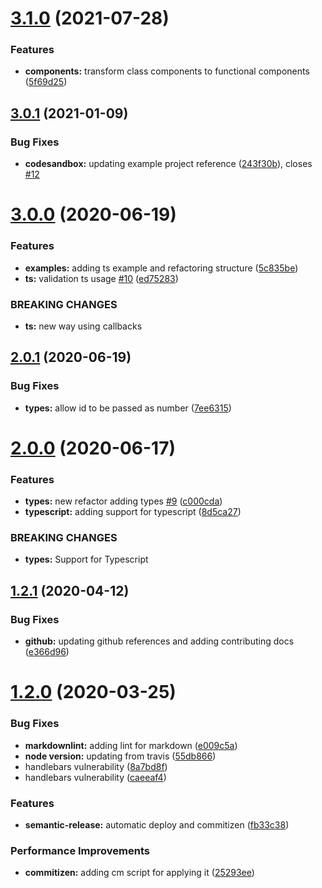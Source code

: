 # [3.1.0](https://github.com/roggervalf/react-appointment-picker/compare/v3.0.1...v3.1.0) (2021-07-28)


### Features

* **components:** transform class components to functional components ([5f69d25](https://github.com/roggervalf/react-appointment-picker/commit/5f69d251c29fa4ba739023838dff81879236d03b))

## [3.0.1](https://github.com/roggervalf/react-appointment-picker/compare/v3.0.0...v3.0.1) (2021-01-09)


### Bug Fixes

* **codesandbox:** updating example project reference ([243f30b](https://github.com/roggervalf/react-appointment-picker/commit/243f30b0a078a2c4cb5592d3ad8b37385d46d63b)), closes [#12](https://github.com/roggervalf/react-appointment-picker/issues/12)

# [3.0.0](https://github.com/roggervalf/react-appointment-picker/compare/v2.0.1...v3.0.0) (2020-06-19)


### Features

* **examples:** adding ts example and refactoring structure ([5c835be](https://github.com/roggervalf/react-appointment-picker/commit/5c835bef562d547cd9d9479312190a48089436f6))
* **ts:** validation ts usage [#10](https://github.com/roggervalf/react-appointment-picker/issues/10) ([ed75283](https://github.com/roggervalf/react-appointment-picker/commit/ed75283929d761b14304889e501183c9ccf22cd6))


### BREAKING CHANGES

* **ts:** new way using callbacks

## [2.0.1](https://github.com/roggervalf/react-appointment-picker/compare/v2.0.0...v2.0.1) (2020-06-19)


### Bug Fixes

* **types:** allow id to be passed as number ([7ee6315](https://github.com/roggervalf/react-appointment-picker/commit/7ee63151703fa1a4b16f030f8780399e96f6d4a2))

# [2.0.0](https://github.com/roggervalf/react-appointment-picker/compare/v1.2.1...v2.0.0) (2020-06-17)


### Features

* **types:** new refactor adding types [#9](https://github.com/roggervalf/react-appointment-picker/issues/9) ([c000cda](https://github.com/roggervalf/react-appointment-picker/commit/c000cdac60db7bbb8c73c8d694687376cb18c40e))
* **typescript:** adding support for typescript ([8d5ca27](https://github.com/roggervalf/react-appointment-picker/commit/8d5ca27a885f8a4ea54e28d23758a9a6f3694ec7))


### BREAKING CHANGES

* **types:** Support for Typescript

## [1.2.1](https://github.com/roggervalf/react-appointment-picker/compare/v1.2.0...v1.2.1) (2020-04-12)


### Bug Fixes

* **github:** updating github references and adding contributing docs ([e366d96](https://github.com/roggervalf/react-appointment-picker/commit/e366d96f463c39648a4ea96a2ed945a0324c0c2a))

# [1.2.0](https://github.com/roggervalf/react-appointment-picker/compare/v1.1.1...v1.2.0) (2020-03-25)

### Bug Fixes

- **markdownlint:** adding lint for markdown ([e009c5a](https://github.com/roggervalf/react-appointment-picker/commit/e009c5af1c9ac18eba9d3a7c2dd8d5a0e32ace1f))
- **node version:** updating from travis ([55db866](https://github.com/roggervalf/react-appointment-picker/commit/55db866a4fd1cadb2b965d2306854ca5427a0785))
- handlebars vulnerability ([8a7bd8f](https://github.com/roggervalf/react-appointment-picker/commit/8a7bd8fb388f62eb4de74ac182a76c499ceb5175))
- handlebars vulnerability ([caeeaf4](https://github.com/roggervalf/react-appointment-picker/commit/caeeaf4b10bd09295455e91d5d94dfa872e5b4a3))

### Features

- **semantic-release:** automatic deploy and commitizen ([fb33c38](https://github.com/roggervalf/react-appointment-picker/commit/fb33c3873c643b9badd4331624e14d721e023911))

### Performance Improvements

- **commitizen:** adding cm script for applying it ([25293ee](https://github.com/roggervalf/react-appointment-picker/commit/25293ee24364a2d0cb44719b8c6b7c3d9416e2c2))
